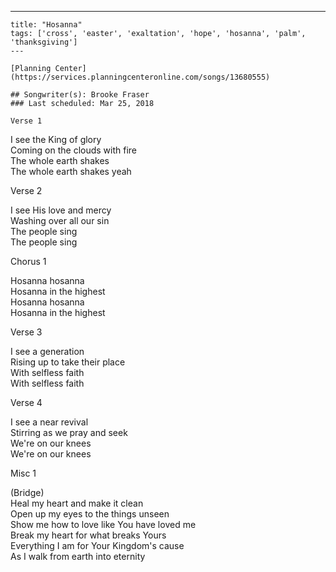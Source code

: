 ---
    title: "Hosanna"
    tags: ['cross', 'easter', 'exaltation', 'hope', 'hosanna', 'palm', 'thanksgiving']
    ---

    [Planning Center](https://services.planningcenteronline.com/songs/13680555)

    ## Songwriter(s): Brooke Fraser
    ### Last scheduled: Mar 25, 2018          

    Verse 1  
  
I see the King of glory  
Coming on the clouds with fire  
The whole earth shakes  
The whole earth shakes yeah  
  
Verse 2  
  
I see His love and mercy  
Washing over all our sin  
The people sing  
The people sing  
  
Chorus 1  
  
Hosanna hosanna  
Hosanna in the highest  
Hosanna hosanna  
Hosanna in the highest  
  
Verse 3  
  
I see a generation  
Rising up to take their place  
With selfless faith  
With selfless faith  
  
Verse 4  
  
I see a near revival  
Stirring as we pray and seek  
We're on our knees  
We're on our knees  
  
Misc 1  
  
(Bridge)  
Heal my heart and make it clean  
Open up my eyes to the things unseen  
Show me how to love like You have loved me  
Break my heart for what breaks Yours  
Everything I am for Your Kingdom's cause  
As I walk from earth into eternity
    